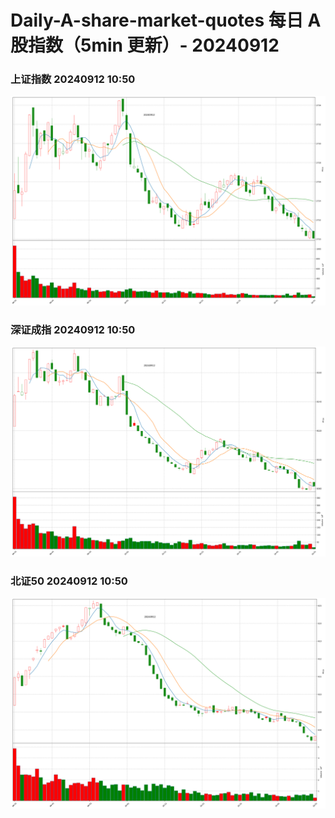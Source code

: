 
# Daily-A-share-market-quotes 每日 A 股指数（5min 更新）- 20240912

### 上证指数 20240912 10:50
![](./fig/2024/9/20240912-sh000001.png)

### 深证成指 20240912 10:50
![](./fig/2024/9/20240912-sz399001.png)

### 北证50 20240912 10:50
![](./fig/2024/9/20240912-bj899050.png)
